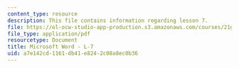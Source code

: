 ```yaml
---
content_type: resource
description: This file contains information regarding lesson 7.
file: https://ol-ocw-studio-app-production.s3.amazonaws.com/courses/21g-110-chinese-iv-streamlined-spring-2004/a7e142cd1161db41e8242c08a8ec0b36_MIT21G_110S04_L_7.pdf
file_type: application/pdf
resourcetype: Document
title: Microsoft Word - L-7
uid: a7e142cd-1161-db41-e824-2c08a8ec0b36
---
```

